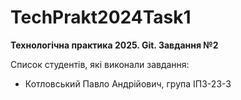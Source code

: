 # TechPrakt2024Task1
**Технологічна практика 2025. Git. Завдання №2**

Список студентів, які виконали завдання:
* Котловський Павло Андрійович, група ІПЗ-23-3

